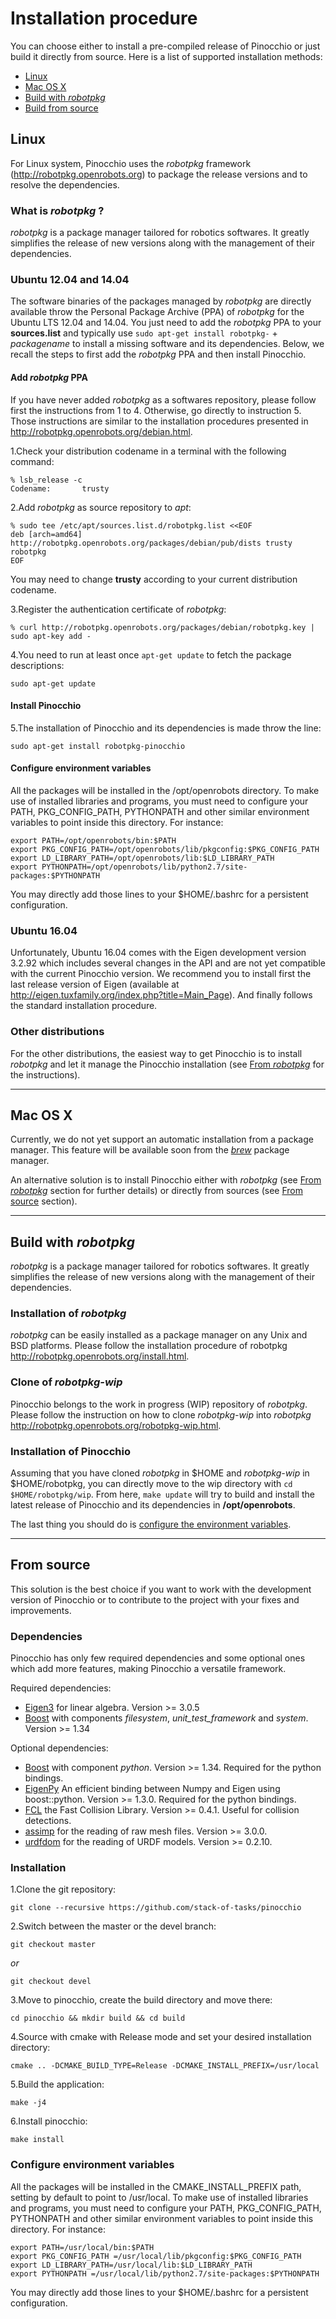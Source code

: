# Installation procedure

You can choose either to install a pre-compiled release of Pinocchio or just build it directly from source. Here is a list of supported installation methods:

+ [Linux](#linux)
+ [Mac OS X](#mac-os-x)
+ [Build with _robotpkg_](#build-with-robotpkg)
+ [Build from source](#from-source)

## Linux

For Linux system, Pinocchio uses the _robotpkg_ framework (http://robotpkg.openrobots.org) to package the release versions and to resolve the dependencies. 

### What is _robotpkg_ ?

_robotpkg_ is a package manager tailored for robotics softwares. It greatly simplifies the release of new versions along with the management of their dependencies.

### Ubuntu 12.04 and 14.04

The software binaries of the packages managed by _robotpkg_ are directly available throw the Personal Package Archive (PPA) of _robotpkg_ for the Ubuntu LTS 12.04 and 14.04. You just need to add the _robotpkg_ PPA to your **sources.list** and typically use `sudo apt-get install robotpkg-` + _packagename_ to install a missing software and its dependencies. Below, we recall the steps to first add the _robotpkg_ PPA and then install Pinocchio.

#### Add _robotpkg_ PPA
If you have never added _robotpkg_ as a softwares repository, please follow first the instructions from 1 to 4. Otherwise, go directly to instruction 5. 
Those instructions are similar to the installation procedures presented in http://robotpkg.openrobots.org/debian.html.


1.Check your distribution codename in a terminal with the following command:

    % lsb_release -c
    Codename:       trusty

2.Add _robotpkg_ as source repository to _apt_:

    % sudo tee /etc/apt/sources.list.d/robotpkg.list <<EOF
    deb [arch=amd64] http://robotpkg.openrobots.org/packages/debian/pub/dists trusty robotpkg
    EOF

You may need to change **trusty** according to your current distribution codename.

3.Register the authentication certificate of _robotpkg_:

    % curl http://robotpkg.openrobots.org/packages/debian/robotpkg.key |
    sudo apt-key add -

4.You need to run at least once `apt-get update` to fetch the package descriptions:

    sudo apt-get update

#### Install Pinocchio

5.The installation of Pinocchio and its dependencies is made throw the line:

    sudo apt-get install robotpkg-pinocchio

#### Configure environment variables

All the packages will be installed in the /opt/openrobots directory. To make use of installed libraries and programs, you must need to configure your PATH, PKG_CONFIG_PATH, PYTHONPATH and other similar environment variables to point inside this directory. For instance:

    export PATH=/opt/openrobots/bin:$PATH
    export PKG_CONFIG_PATH=/opt/openrobots/lib/pkgconfig:$PKG_CONFIG_PATH
    export LD_LIBRARY_PATH=/opt/openrobots/lib:$LD_LIBRARY_PATH
    export PYTHONPATH=/opt/openrobots/lib/python2.7/site-packages:$PYTHONPATH

You may directly add those lines to your $HOME/.bashrc for a persistent configuration.

### Ubuntu 16.04

Unfortunately, Ubuntu 16.04 comes with the Eigen development version 3.2.92 which includes several changes in the API and are not yet compatible with the current Pinocchio version. We recommend you to install first the last release version of Eigen (available at http://eigen.tuxfamily.org/index.php?title=Main_Page). And finally follows the standard installation procedure.

### Other distributions

For the other distributions, the easiest way to get Pinocchio is to install _robotpkg_ and let it manage the Pinocchio installation (see [From _robotpkg_](#build-with-robotpkg) for the instructions).

***

## Mac OS X

Currently, we do not yet support an automatic installation from a package manager. This feature will be available soon from the [_brew_](http://brew.sh) package manager. 

An alternative solution is to install Pinocchio either with _robotpkg_ (see [From _robotpkg_](#from-robotpkg) section for further details) or directly from sources (see [From source](#from-source) section).


***

## Build with _robotpkg_

_robotpkg_ is a package manager tailored for robotics softwares. It greatly simplifies the release of new versions along with the management of their dependencies.

### Installation of _robotpkg_

_robotpkg_ can be easily installed as a package manager on any Unix and BSD platforms. Please follow the installation procedure of robotpkg http://robotpkg.openrobots.org/install.html.

### Clone of _robotpkg-wip_

Pinocchio belongs to the work in progress (WIP) repository of _robotpkg_. Please follow the instruction on how to clone _robotpkg-wip_ into _robotpkg_ http://robotpkg.openrobots.org/robotpkg-wip.html.

### Installation of Pinocchio

Assuming that you have cloned _robotpkg_ in $HOME and _robotpkg-wip_ in $HOME/robotpkg, you can directly move to the wip directory with `cd $HOME/robotpkg/wip`. From here, `make update` will try to build and install the latest release of Pinocchio and its dependencies in **/opt/openrobots**.

The last thing you should do is [configure the environment variables](#configure-environment-variables).


***

## From source

This solution is the best choice if you want to work with the development version of Pinocchio or to contribute to the project with your fixes and improvements.

### Dependencies

Pinocchio has only few required dependencies and some optional ones which add more features, making Pinocchio a versatile framework.

Required dependencies:
+ [Eigen3](http://eigen.tuxfamily.org/index.php?title=Main_Page) for linear algebra. Version >= 3.0.5
+ [Boost](http://www.boost.org) with components _filesystem_, _unit_test_framework_ and _system_. Version >= 1.34

Optional dependencies:
+ [Boost](http://www.boost.org) with component _python_. Version >= 1.34. Required for the python bindings.
+ [EigenPy](https://github.com/stack-of-tasks/eigenpy) An efficient binding between Numpy and Eigen using boost::python. Version >= 1.3.0. Required for the python bindings.
+ [FCL](https://github.com/humanoid-path-planner/hpp-fcl) the Fast Collision Library. Version >= 0.4.1. Useful for collision detections.
+ [assimp](https://github.com/assimp/assimp) for the reading of raw mesh files. Version >= 3.0.0. 
+ [urdfdom](https://github.com/ros/urdfdom) for the reading of URDF models. Version >= 0.2.10.

### Installation

1.Clone the git repository:

    git clone --recursive https://github.com/stack-of-tasks/pinocchio

2.Switch between the master or the devel branch:

    git checkout master
_or_

    git checkout devel

3.Move to pinocchio, create the build directory and move there:

    cd pinocchio && mkdir build && cd build

4.Source with cmake with Release mode and set your desired installation directory:

    cmake .. -DCMAKE_BUILD_TYPE=Release -DCMAKE_INSTALL_PREFIX=/usr/local

5.Build the application:

    make -j4

6.Install pinocchio:

    make install

### Configure environment variables

All the packages will be installed in the CMAKE_INSTALL_PREFIX path, setting by default to point to /usr/local. To make use of installed libraries and programs, you must need to configure your PATH, PKG_CONFIG_PATH, PYTHONPATH and other similar environment variables to point inside this directory. For instance:

    export PATH=/usr/local/bin:$PATH
    export PKG_CONFIG_PATH =/usr/local/lib/pkgconfig:$PKG_CONFIG_PATH
    export LD_LIBRARY_PATH=/usr/local/lib:$LD_LIBRARY_PATH
    export PYTHONPATH =/usr/local/lib/python2.7/site-packages:$PYTHONPATH

You may directly add those lines to your $HOME/.bashrc for a persistent configuration.